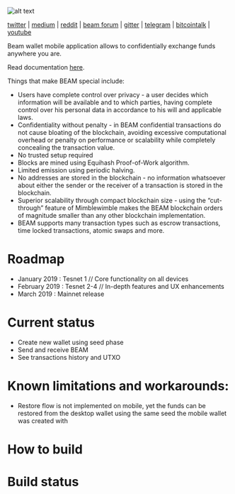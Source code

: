 ![alt text](https://forum.beam-mw.com/uploads/beam_mw/original/1X/261e2a2eba2b6c8aadae678673f9e8e09a78f5cf.png "Beam Logo")

[twitter](https://twitter.com/beamprivacy) | [medium](https://medium.com/beam-mw) | [reddit](https://www.reddit.com/r/beamprivacy/) | [beam forum](http://forum.beam-mw.com) | [gitter](https://gitter.im/beamprivacy/Lobby) | [telegram](https://t.me/BeamPrivacy) | [bitcointalk](https://bitcointalk.org/index.php?topic=5052151.0) | [youtube](https://www.youtube.com/channel/UCddqBnfSPWibf4f8OnEJm_w?)

Beam wallet mobile application allows to confidentially exchange funds anywhere you are.

Read documentation [here](https://documentation.beam.mw).

Things that make BEAM special include:

* Users have complete control over privacy - a user decides which information will be available and to which parties, having complete control over his personal data in accordance to his will and applicable laws.
* Confidentiality without penalty - in BEAM confidential transactions do not cause bloating of the blockchain, avoiding excessive computational overhead or penalty on performance or scalability while completely concealing the transaction value.
* No trusted setup required
* Blocks are mined using Equihash Proof-of-Work algorithm.
* Limited emission using periodic halving.
* No addresses are stored in the blockchain - no information whatsoever about either the sender or the receiver of a transaction is stored in the blockchain.
* Superior scalability through compact blockchain size - using the “cut-through” feature of Mimblewimble makes the BEAM blockchain orders of magnitude smaller than any other blockchain implementation.
* BEAM supports many transaction types such as escrow transactions, time locked transactions, atomic swaps and more.

# Roadmap
- January 2019     : Tesnet 1 // Core functionality on all devices
- February 2019    : Tesnet 2-4 // In-depth features and UX enhancements
- March 2019       : Mainnet release

# Current status
- Create new wallet using seed phase
- Send and receive BEAM
- See transactions history and UTXO

# Known limitations and workarounds:
- Restore flow is not implemented on mobile, yet the funds can be restored from the desktop wallet using the same seed the mobile wallet was created with

# How to build

# Build status

